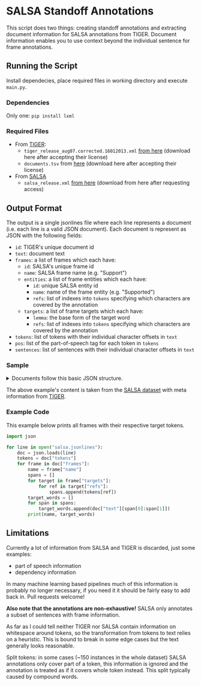 # SALSA Standoff Annotations
This script does two things: creating standoff annotations and extracting document information for SALSA annotations from TIGER.
Document information enables you to use context beyond the individual sentence for frame annotations.

## Running the Script
Install dependecies, place required files in working directory and execute `main.py`.


### Dependencies
Only one: `pip install lxml`


### Required Files
- From [TIGER](https://www.ims.uni-stuttgart.de/documents/ressourcen/korpora/tiger-corpus/license/htmlicense.html):
    * `tiger_release_aug07.corrected.16012013.xml` [from here](https://www.ims.uni-stuttgart.de/documents/ressourcen/korpora/tiger-corpus/download/tigercorpus-2.2.xml.tar.gz) (download here after accepting their license)
    * `documents.tsv` from [here](https://www.ims.uni-stuttgart.de/documents/ressourcen/korpora/tiger-corpus/download/TIGER2.2.doc.zip) (download here after accepting their license)
- From [SALSA](https://www.coli.uni-saarland.de/projects/salsa/)
    - `salsa_release.xml` [from here](https://www.coli.uni-saarland.de/projects/salsa/corpus/download/salsa-corpus-2.0.tgz) (download from here after requesting access)


## Output Format
The output is a single jsonlines file where each line represents a document (i.e. each line is a valid JSON document).
Each document is represent as JSON with the following fields:
- `id`: TIGER's unique document id
- `text`: document text
- `frames`: a list of frames which each have:
    * `id`: SALSA's unique frame id
    * `name`: SALSA frame name (e.g. "Support")
    * `entities`: a list of frame entities which each have:
        * `id`: unique SALSA entity id
        * `name`: name of the frame entity (e.g. "Supported")
        * `refs`: list of indexes into `tokens` specifying which characters are covered by the annotation
    * `targets`: a list of frame targets which each have:
        * `lemma`: the base form of the target word
        * `refs`: list of indexes into `tokens` specifying which characters are covered by the annotation
- `tokens`: list of tokens with their individual character offsets in `text`
- `pos`: list of the part-of-speech tag for each token in `tokens`
- `sentences`: list of sentences with their individual character offsets in `text`


### Sample

<details>
<summary>Documents follow this basic JSON structure.</summary>

```json
{
  "id": "0001_0071",
  "text": "Kairo nimmt Extremisten fest KAIRO, 5. Juli (AFP). ...",
  "tokens": [
    [
      0,
      5
    ],
    [
      6,
      11
    ],
    [
      12,
      23
    ],
    [
      24,
      28
    ],
    [
      29,
      34
    ],
    [
      34,
      35
    ],
    [
      36,
      38
    ],
    [
      39,
      43
    ],
    [
      44,
      45
    ],
    [
      45,
      48
    ],
    [
      48,
      49
    ],
    [
      49,
      50
    ]
  ],
  "frames": [
    {
      "id": "festnehmen_s1394_f1",
      "name": "Arrest",
      "targets": [
        {
          "lemma": "festnehmen",
          "refs": [
            1,
            3
          ]
        }
      ],
      "entities": [
        {
          "id": "festnehmen_s1394_f1_e1",
          "name": "Authorities",
          "refs": [
            0
          ]
        },
        {
          "id": "festnehmen_s1394_f1_e2",
          "name": "Suspect",
          "refs": [
            2
          ]
        }
      ]
    }
  ],
  "sentences": [
    [
      0,
      28
    ],
    [
      29,
      50
    ]
  ]
}

```
</details>


The above example's content is taken from the [SALSA dataset](https://www.coli.uni-saarland.de/projects/salsa/) with meta information from [TIGER](https://www.ims.uni-stuttgart.de/documents/ressourcen/korpora/tiger-corpus/license/htmlicense.html).


### Example Code
This example below prints all frames with their respective target tokens.
```python
import json

for line in open("salsa.jsonlines"):
    doc = json.loads(line)
    tokens = doc["tokens"]
    for frame in doc["frames"]:
        name = frame["name"]
        spans = []
        for target in frame["targets"]:
            for ref in target["refs"]:
                spans.append(tokens[ref])
        target_words = []
        for span in spans:
            target_words.append(doc["text"][span[0]:span[1]])
        print(name, target_words)
```


## Limitations

Currently a lot of information from SALSA and TIGER is discarded, just some examples:
- part of speech information
- dependency information

In many machine learning based pipelines much of this information is probably no longer necessary, if you need it it should be fairly easy to add back in.
Pull requests welcome!

**Also note that the annotations are non-exhaustive!** SALSA only annotates a subset of sentences with frame information.

As far as I could tell neither TIGER nor SALSA contain information on whitespace around tokens, so the transformation from tokens to text relies on a heuristic.
This is bound to break in some edge cases but the text generally looks reasonable.

Split tokens: in some cases (~150 instances in the whole dataset) SALSA annotations only cover part of a token, this information is ignored and the annotation is treated as if it covers whole token instead. This split typically caused by compound words.
